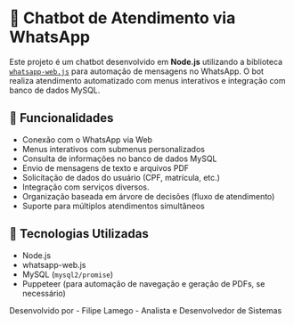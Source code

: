 # 🤖 Chatbot de Atendimento via WhatsApp

Este projeto é um chatbot desenvolvido em **Node.js** utilizando a biblioteca [`whatsapp-web.js`](https://github.com/pedroslopez/whatsapp-web.js) para automação de mensagens no WhatsApp. 
O bot realiza atendimento automatizado com menus interativos e integração com banco de dados MySQL.

## 🚀 Funcionalidades

- Conexão com o WhatsApp via Web
- Menus interativos com submenus personalizados
- Consulta de informações no banco de dados MySQL
- Envio de mensagens de texto e arquivos PDF
- Solicitação de dados do usuário (CPF, matrícula, etc.)
- Integração com serviços diversos.
- Organização baseada em árvore de decisões (fluxo de atendimento)
- Suporte para múltiplos atendimentos simultâneos

## 🧰 Tecnologias Utilizadas

- Node.js
- whatsapp-web.js
- MySQL (`mysql2/promise`)
- Puppeteer (para automação de navegação e geração de PDFs, se necessário)

Desenvolvido por - Filipe Lamego - 
Analista e Desenvolvedor de Sistemas
